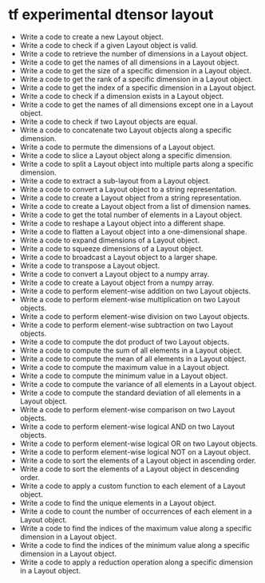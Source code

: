 # tf experimental dtensor layout

- Write a code to create a new Layout object.
- Write a code to check if a given Layout object is valid.
- Write a code to retrieve the number of dimensions in a Layout object.
- Write a code to get the names of all dimensions in a Layout object.
- Write a code to get the size of a specific dimension in a Layout object.
- Write a code to get the rank of a specific dimension in a Layout object.
- Write a code to get the index of a specific dimension in a Layout object.
- Write a code to check if a dimension exists in a Layout object.
- Write a code to get the names of all dimensions except one in a Layout object.
- Write a code to check if two Layout objects are equal.
- Write a code to concatenate two Layout objects along a specific dimension.
- Write a code to permute the dimensions of a Layout object.
- Write a code to slice a Layout object along a specific dimension.
- Write a code to split a Layout object into multiple parts along a specific dimension.
- Write a code to extract a sub-layout from a Layout object.
- Write a code to convert a Layout object to a string representation.
- Write a code to create a Layout object from a string representation.
- Write a code to create a Layout object from a list of dimension names.
- Write a code to get the total number of elements in a Layout object.
- Write a code to reshape a Layout object into a different shape.
- Write a code to flatten a Layout object into a one-dimensional shape.
- Write a code to expand dimensions of a Layout object.
- Write a code to squeeze dimensions of a Layout object.
- Write a code to broadcast a Layout object to a larger shape.
- Write a code to transpose a Layout object.
- Write a code to convert a Layout object to a numpy array.
- Write a code to create a Layout object from a numpy array.
- Write a code to perform element-wise addition on two Layout objects.
- Write a code to perform element-wise multiplication on two Layout objects.
- Write a code to perform element-wise division on two Layout objects.
- Write a code to perform element-wise subtraction on two Layout objects.
- Write a code to compute the dot product of two Layout objects.
- Write a code to compute the sum of all elements in a Layout object.
- Write a code to compute the mean of all elements in a Layout object.
- Write a code to compute the maximum value in a Layout object.
- Write a code to compute the minimum value in a Layout object.
- Write a code to compute the variance of all elements in a Layout object.
- Write a code to compute the standard deviation of all elements in a Layout object.
- Write a code to perform element-wise comparison on two Layout objects.
- Write a code to perform element-wise logical AND on two Layout objects.
- Write a code to perform element-wise logical OR on two Layout objects.
- Write a code to perform element-wise logical NOT on a Layout object.
- Write a code to sort the elements of a Layout object in ascending order.
- Write a code to sort the elements of a Layout object in descending order.
- Write a code to apply a custom function to each element of a Layout object.
- Write a code to find the unique elements in a Layout object.
- Write a code to count the number of occurrences of each element in a Layout object.
- Write a code to find the indices of the maximum value along a specific dimension in a Layout object.
- Write a code to find the indices of the minimum value along a specific dimension in a Layout object.
- Write a code to apply a reduction operation along a specific dimension in a Layout object.